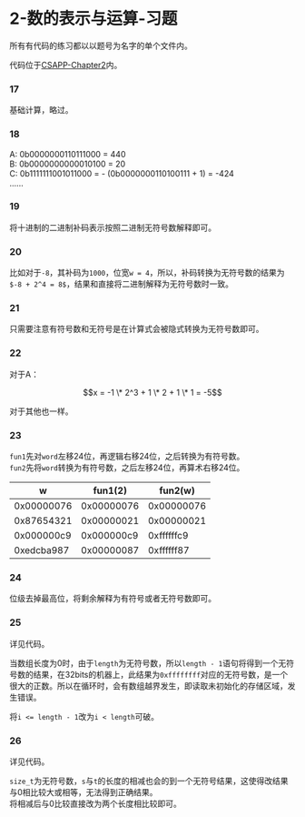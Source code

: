 # 2-数的表示与运算-习题

所有有代码的练习都以以题号为名字的单个文件内。  

代码位于[CSAPP-Chapter2](https://github.com/dtysky/CSAPP/tree/master/CSAPP/Chapter2)内。

### 17

基础计算，略过。  

### 18

A: 0b0000000110111000 = 440  
B: 0b0000000000010100 = 20  
C: 0b1111111001011000 = - (0b0000000110100111 + 1) = -424  
......  

### 19

将十进制的二进制补码表示按照二进制无符号数解释即可。

### 20

比如对于`-8`，其补码为`1000`，位宽`w = 4`，所以，补码转换为无符号数的结果为`$-8 + 2^4 = 8$`，结果和直接将二进制解释为无符号数时一致。  

### 21

只需要注意有符号数和无符号是在计算式会被隐式转换为无符号数即可。  

### 22

对于A：  

$$x = -1 \* 2^3 + 1 \* 2 + 1 \* 1 = -5$$  

对于其他也一样。  

### 23

`fun1`先对`word`左移24位，再逻辑右移24位，之后转换为有符号数。  
`fun2`先将`word`转换为有符号数，之后左移24位，再算术右移24位。  

|w|fun1(2)|fun2(w)|
|-|-------|-------|
|0x00000076|0x00000076|0x00000076|
|0x87654321|0x00000021|0x00000021|
|0x000000c9|0x000000c9|0xffffffc9|
|0xedcba987|0x00000087|0xffffff87|

### 24

位级去掉最高位，将剩余解释为有符号或者无符号数即可。  

### 25

详见代码。  

当数组长度为0时，由于`length`为无符号数，所以`length - 1`语句将得到一个无符号数的结果，在32bits的机器上，此结果为`0xffffffff`对应的无符号数，是一个很大的正数。所以在循环时，会有数组越界发生，即读取未初始化的存储区域，发生错误。  

将`i <= length - 1`改为`i < length`可破。

### 26

详见代码。  

`size_t`为无符号数，`s`与`t`的长度的相减也会的到一个无符号结果，这使得改结果与0相比较大或相等，无法得到正确结果。  
将相减后与0比较直接改为两个长度相比较即可。  

